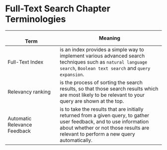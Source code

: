 # Full-Text Search Chapter Terminologies

<br> Term <img width=510/>| Meaning
---|---|
Full-Text Index | is an index provides a simple way to implement various advanced search techniques such as `natural language search`, `Boolean text search` and `query expansion`.
Relevancy ranking | is the process of sorting the search results, so that those search results which are most likely to be relevant to your query are shown at the top.
Automatic Relevance Feedback | is to take the results that are initially returned from a given query, to gather user feedback, and to use information about whether or not those results are relevant to perform a new query automatically.
